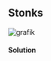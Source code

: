 ## Stonks

![grafik](https://user-images.githubusercontent.com/84674087/141143959-56ddd9b8-8e90-47ca-9fa0-88aae4cd77a9.png)

#### Solution

<br />

